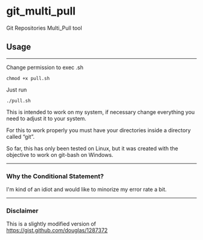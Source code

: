 # git_multi_pull
Git Repositories Multi_Pull tool

## Usage
***
Change permission to exec .sh
```
chmod +x pull.sh 
```
Just run 
```
./pull.sh
```

This is intended to work on my system, if necessary change everything you need to adjust it to your system. 

For this to work properly you must have your directories inside a directory called “git”. 

So far, this has only been tested on Linux, but it was created with the objective to work on git-bash on Windows. 
***
### Why the Conditional Statement?
I'm kind of an idiot and would like to minorize my error rate a bit.

***
### Disclaimer
This is a slightly modified version of https://gist.github.com/douglas/1287372

